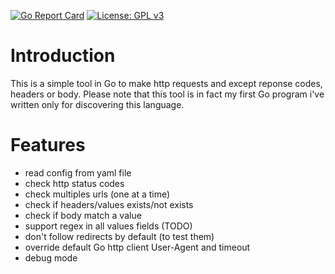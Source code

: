 [![Go Report Card](https://goreportcard.com/badge/github.com/guikcd/headerscheck)](https://goreportcard.com/report/github.com/guikcd/headerscheck) [![License: GPL v3](https://img.shields.io/badge/License-GPL%20v3-blue.svg)](https://www.gnu.org/licenses/gpl-3.0)



Introduction
==========

This is a simple tool in Go to make http requests and except reponse codes, headers or body.
Please note that this tool is in fact my first Go program i've written only for discovering this language.

Features
=======

* read config from yaml file
* check http status codes
* check multiples urls (one at a time)
* check if headers/values exists/not exists
* check if body match a value
* support regex in all values fields (TODO)
* don't follow redirects by default (to test them)
* override default Go http client User-Agent and timeout
* debug mode
